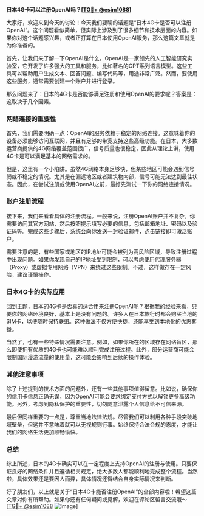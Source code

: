 **日本4G卡可以注册OpenAI吗？[[TG💪+ @esim1088](https://t.me/s/esim1088)]**

大家好，欢迎来到今天的讨论！今天我们要聊的话题是“日本4G卡是否可以注册OpenAI”。这个问题看似简单，但实际上涉及到了很多细节和技术层面的内容。如果你对这个话题感兴趣，或者正打算在日本使用OpenAI服务，那么这篇文章就是为你准备的。

首先，让我们来了解一下OpenAI是什么。OpenAI是一家领先的人工智能研究实验室，它开发了许多强大的工具和服务，比如著名的GPT系列语言模型。这些工具可以帮助用户生成文本、回答问题、编写代码等，用途非常广泛。然而，要使用这些服务，通常需要创建一个账户并进行登录。

那么问题来了：日本的4G卡是否能够满足注册和使用OpenAI的要求呢？答案是：这取决于几个因素。

### 网络连接的重要性

首先，我们需要明确一点：OpenAI的服务依赖于稳定的网络连接。这意味着你的设备必须能够访问互联网，并且有足够的带宽支持这些高级功能。在日本，大多数运营商提供的4G网络覆盖范围很广，信号质量也很稳定，因此从理论上讲，使用4G卡是可以满足基本的网络需求的。

但是，这里有一个小陷阱。虽然4G网络本身足够快，但某些地区可能会遇到信号弱或不稳定的情况。尤其是在偏远地区或者建筑物内部，信号可能无法达到最佳状态。因此，在尝试注册或使用OpenAI之前，最好先测试一下你的网络连接情况。

### 账户注册流程

接下来，我们来看看具体的注册流程。一般来说，注册OpenAI账户并不复杂。你需要访问其官方网站，然后按照提示填写必要的信息，包括邮箱地址、密码以及验证码等。完成这些步骤后，系统会向你发送一封验证邮件，点击链接即可激活账户。

需要注意的是，有些国家或地区的IP地址可能会被列为高风险区域，导致注册过程中出现问题。如果你发现自己的IP地址受到限制，可以考虑使用代理服务器（Proxy）或虚拟专用网络（VPN）来绕过这些限制。不过，这样做存在一定风险，建议谨慎操作。

### 日本4G卡的实际应用

回到主题，日本的4G卡是否真的适合用来注册OpenAI呢？根据我的经验来看，只要你的网络环境良好，基本上是没有问题的。许多人在日本旅行时都会购买当地的SIM卡，以便随时保持联络。这种做法不仅方便快捷，还能享受到本地化的优惠套餐。

当然了，也有一些特殊情况需要注意。例如，如果你所在的区域存在网络盲区，那么即使拥有优质的4G卡也可能难以顺利完成注册过程。此外，部分运营商可能会限制国际漫游流量的使用量，这可能会影响到后续的操作体验。

### 其他注意事项

除了上述提到的技术方面的问题外，还有一些其他事项值得留意。比如说，确保你的信用卡信息正确无误，因为OpenAI可能会要求绑定支付方式以解锁更多高级功能。另外，考虑到隐私保护的重要性，切勿随意泄露个人信息给不可信来源。

最后但同样重要的一点是，尊重当地法律法规。尽管我们可以利用各种手段突破地域壁垒，但这并不意味着就可以无视规则行事。始终保持合法合规的态度，才能让我们的网络生活更加顺畅愉快。

### 总结

综上所述，日本的4G卡确实可以在一定程度上支持OpenAI的注册与使用。只要保证良好的网络条件并且遵循相关规定，绝大多数人都能顺利地完成整个流程。当然啦，具体效果还是要因人而异，具体情况还得结合自身实际情况来判断。

好了朋友们，以上就是关于“日本4G卡能否注册OpenAI”的全部内容啦！希望这篇文章对你有所帮助。如果你还有任何疑问或见解，欢迎在评论区留言交流哦～ [[TG💪+ @esim1088](https://t.me/s/esim1088) ![Image](https://i.postimg.cc/4NQfJmqS/Snipaste-2025-05-13-00-14-12.png)]